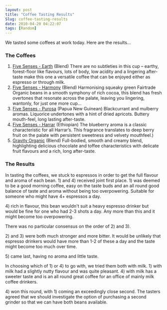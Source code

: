 ```yaml
---
layout: post
title: "Coffee Tasting Results"
Slug: coffee-tasting-results
date: 2010-04-20 04:22:07
tags: [Random]
---
```

We tasted some coffees at work today. Here are the results...

### The Coffees

1. [Five Senses - Earth](http://www.fivesensescoffee.com.au/shop/coffee/category/blends/Earth) (Blend) There are no subtleties in this cup – earthy, forest-floor like flavours, lots of body, low acidity and a lingering after-taste make this one a versatile coffee that can be enjoyed either as espresso or through milk.
2. [Five Senses - Harmony](http://www.fivesensescoffee.com.au/shop/coffee/category/blends/harmony) (Blend) Harmonising squeaky green Fairtrade Organic beans in a smooth symphony of rich cocoa, this blend has fresh overtones that resonate across the palate, leaving you lingering, wantonly, for just one more cup...
3. [Five Senses - Purosa](http://www.fivesensescoffee.com.au/shop/coffee/category/single-origins/new-guinea-fairtrade-organic) (Papua New Guinean) Blackcurrant and mulberry aromas. Liquorice undertones with a hint of dried apricots. Buttery mouth-feel, long lasting after-taste.
4. [Five Senses - Harrar](http://www.fivesensescoffee.com.au/shop/coffee/category/single-origins/ethiopian-harrar) (Ethiopian) The blueberry aroma is a classic characteristic for all Harrar’s. This fragrance translates to deep berry fruit on the palate with persistent sweetness and velvety mouthfeel.)
5. [Gravity Organic](http://www.gravityespresso.com.au/web/products.php?category_id=4) (Blend) Full-bodied, smooth and creamy blend, highlighting delicious chocolate and toffee characteristics with delicate fruit flavours and a rich, long after-taste.

### The Results

In tasting the coffees, we stuck to espressos in order to get the full flavour and aroma of each bean. 1) and 4) received joint first place. 1\) was deemed to be a good morning coffee, easy on the taste buds and an all round good balance of taste and aroma without being too overpowering. Suitable for someone who might have 4+ espressos a day.

4\) rich in flavour, this bean wouldn't suit a heavy espresso drinker but would be fine for one who had 2-3 shots a day. Any more than this and it might become too overpowering.

There was no particular consensus on the order of 2) and 3).

2\) and 3) were both much stronger and more bitter. It would be unlikely that espresso drinkers would have more than 1-2 of these a day and the taste might become too much over time.

5\) came last, having no aroma and little taste.

In choosing which of 1) or 4) to go with, we tried them both with milk. 1) with milk had a slightly nutty flavour and was quite pleasant. 4) with milk has a sweeter taste and is an all round great coffee for an office of mainly milk coffee drinkers.

4\) won this round, with 1) coming an exceedingly close second. The tasters agreed that we should investigate the option of purchasing a second grinder so that we can have both beans available.
